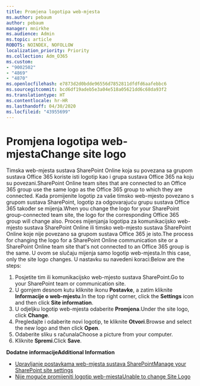 ```yaml
---
title: Promjena logotipa web-mjesta
ms.author: pebaum
author: pebaum
manager: mnirkhe
ms.audience: Admin
ms.topic: article
ROBOTS: NOINDEX, NOFOLLOW
localization_priority: Priority
ms.collection: Adm_O365
ms.custom:
- "9002502"
- "4869"
- "4870"
ms.openlocfilehash: e7873d2d0bdde96556d7852811dfdfd6aafebbc6
ms.sourcegitcommit: bcd6df19adeb5e3a04e518a05621dd6c68da93f2
ms.translationtype: HT
ms.contentlocale: hr-HR
ms.lasthandoff: 04/30/2020
ms.locfileid: "43955699"
---
```

# <a name="change-site-logo"></a><span data-ttu-id="b35e3-102">Promjena logotipa web-mjesta</span><span class="sxs-lookup"><span data-stu-id="b35e3-102">Change site logo</span></span>

<span data-ttu-id="b35e3-103">Timska web-mjesta sustava SharePoint Online koja su povezana sa grupom sustava Office 365 koriste isti logotip kao i grupa sustava Office 365 na koju su povezani.</span><span class="sxs-lookup"><span data-stu-id="b35e3-103">SharePoint Online team sites that are connected to an Office 365 group use the same logo as the Office 365 group to which they are connected.</span></span> <span data-ttu-id="b35e3-104">Kada promijenite logotip za vaše timsko web-mjesto povezano s grupom sustava SharePoint, logotip za odgovarajuću grupu sustava Office 365 također se mijenja.</span><span class="sxs-lookup"><span data-stu-id="b35e3-104">When you change the logo for your SharePoint group-connected team site, the logo for the corresponding Office 365 group will change also.</span></span> <span data-ttu-id="b35e3-105">Proces mijenjanja logotipa za komunikacijsko web-mjesto sustava SharePoint Online ili timsko web-mjesto sustava SharePoint Online koje nije povezano sa grupom sustava Office 365 je isto.</span><span class="sxs-lookup"><span data-stu-id="b35e3-105">The process for changing the logo for a SharePoint Online communication site or a SharePoint Online team site that's not connected to an Office 365 group is the same.</span></span> <span data-ttu-id="b35e3-106">U ovom se slučaju mijenja samo logotip web-mjesta.</span><span class="sxs-lookup"><span data-stu-id="b35e3-106">In this case, only the site logo changes.</span></span> <span data-ttu-id="b35e3-107">U nastavku su navedeni koraci:</span><span class="sxs-lookup"><span data-stu-id="b35e3-107">Below are the steps:</span></span>

1. <span data-ttu-id="b35e3-108">Posjetite tim ili komunikacijsko web-mjesto sustava SharePoint.</span><span class="sxs-lookup"><span data-stu-id="b35e3-108">Go to your SharePoint team or communication site.</span></span>
2. <span data-ttu-id="b35e3-109">U gornjem desnom kutu kliknite ikonu **Postavke**, a zatim kliknite **Informacije o web-mjestu**.</span><span class="sxs-lookup"><span data-stu-id="b35e3-109">In the top right corner, click the **Settings** icon and then click **Site information**.</span></span>
3. <span data-ttu-id="b35e3-110">U odjeljku logotip web-mjesta odaberite **Promjena**.</span><span class="sxs-lookup"><span data-stu-id="b35e3-110">Under the site logo, click **Change**.</span></span>
4. <span data-ttu-id="b35e3-111">Pregledajte i odaberite novi logotip, te kliknite **Otvori**.</span><span class="sxs-lookup"><span data-stu-id="b35e3-111">Browse and select the new logo and then click **Open**.</span></span>
5. <span data-ttu-id="b35e3-112">Odaberite sliku s računala</span><span class="sxs-lookup"><span data-stu-id="b35e3-112">Choose a picture from your computer.</span></span>
6. <span data-ttu-id="b35e3-113">Kliknite **Spremi**.</span><span class="sxs-lookup"><span data-stu-id="b35e3-113">Click **Save**.</span></span>

<span data-ttu-id="b35e3-114">**Dodatne informacije**</span><span class="sxs-lookup"><span data-stu-id="b35e3-114">**Additional Information**</span></span>

- [<span data-ttu-id="b35e3-115">Upravljanje postavkama web-mjesta sustava SharePoint</span><span class="sxs-lookup"><span data-stu-id="b35e3-115">Manage your SharePoint site settings</span></span>](https://support.office.com/article/manage-your-sharepoint-site-settings-8376034d-d0c7-446e-9178-6ab51c58df42)
- [<span data-ttu-id="b35e3-116">Nije moguće promijeniti logotip web-mjesta</span><span class="sxs-lookup"><span data-stu-id="b35e3-116">Unable to change Site Logo</span></span>](https://docs.microsoft.com/sharepoint/troubleshoot/sites/error-when-changing-o365-site-logo)
